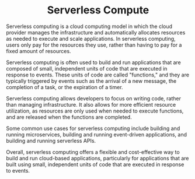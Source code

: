 <h1 align="center"> Serverless Compute </h1>

Serverless computing is a cloud computing model in which the cloud provider manages the infrastructure and automatically allocates resources as needed to execute and scale applications. In serverless computing, users only pay for the resources they use, rather than having to pay for a fixed amount of resources.

Serverless computing is often used to build and run applications that are composed of small, independent units of code that are executed in response to events. These units of code are called "functions," and they are typically triggered by events such as the arrival of a new message, the completion of a task, or the expiration of a timer.

Serverless computing allows developers to focus on writing code, rather than managing infrastructure. It also allows for more efficient resource utilization, as resources are only used when needed to execute functions, and are released when the functions are completed.

Some common use cases for serverless computing include building and running microservices, building and running event-driven applications, and building and running serverless APIs.

Overall, serverless computing offers a flexible and cost-effective way to build and run cloud-based applications, particularly for applications that are built using small, independent units of code that are executed in response to events.